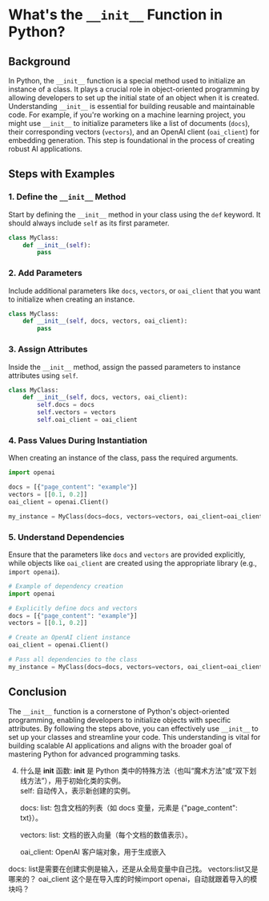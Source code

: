 # What's the `__init__` Function in Python?

## Background
In Python, the `__init__` function is a special method used to initialize an instance of a class. It plays a crucial role in object-oriented programming by allowing developers to set up the initial state of an object when it is created. Understanding `__init__` is essential for building reusable and maintainable code. For example, if you're working on a machine learning project, you might use `__init__` to initialize parameters like a list of documents (`docs`), their corresponding vectors (`vectors`), and an OpenAI client (`oai_client`) for embedding generation. This step is foundational in the process of creating robust AI applications.

## Steps with Examples

### 1. **Define the `__init__` Method**
Start by defining the `__init__` method in your class using the `def` keyword. It should always include `self` as its first parameter.

```python
class MyClass:
    def __init__(self):
        pass
```

### 2. **Add Parameters**
Include additional parameters like `docs`, `vectors`, or `oai_client` that you want to initialize when creating an instance.

```python
class MyClass:
    def __init__(self, docs, vectors, oai_client):
        pass
```

### 3. **Assign Attributes**
Inside the `__init__` method, assign the passed parameters to instance attributes using `self`.

```python
class MyClass:
    def __init__(self, docs, vectors, oai_client):
        self.docs = docs
        self.vectors = vectors
        self.oai_client = oai_client
```

### 4. **Pass Values During Instantiation**
When creating an instance of the class, pass the required arguments.

```python
import openai

docs = [{"page_content": "example"}]
vectors = [[0.1, 0.2]]
oai_client = openai.Client()

my_instance = MyClass(docs=docs, vectors=vectors, oai_client=oai_client)
```

### 5. **Understand Dependencies**
Ensure that the parameters like `docs` and `vectors` are provided explicitly, while objects like `oai_client` are created using the appropriate library (e.g., `import openai`).

```python
# Example of dependency creation
import openai

# Explicitly define docs and vectors
docs = [{"page_content": "example"}]
vectors = [[0.1, 0.2]]

# Create an OpenAI client instance
oai_client = openai.Client()

# Pass all dependencies to the class
my_instance = MyClass(docs=docs, vectors=vectors, oai_client=oai_client)
```

## Conclusion
The `__init__` function is a cornerstone of Python's object-oriented programming, enabling developers to initialize objects with specific attributes. By following the steps above, you can effectively use `__init__` to set up your classes and streamline your code. This understanding is vital for building scalable AI applications and aligns with the broader goal of mastering Python for advanced programming tasks.

4. 什么是 __init__ 函数:
    __init__ 是 Python 类中的特殊方法（也叫“魔术方法”或“双下划线方法”），用于初始化类的实例。  
    self: 自动传入，表示新创建的实例。  

    docs: list: 包含文档的列表（如 docs 变量，元素是 {"page_content": txt}）。  

    vectors: list: 文档的嵌入向量（每个文档的数值表示）。  

    oai_client: OpenAI 客户端对象，用于生成嵌入

docs: list是需要在创建实例是输入，还是从全局变量中自己找。 
vectors:list又是哪来的？
oai_client 这个是在导入库的时候import openai，自动就跟着导入的模块吗？